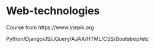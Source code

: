 # Web-technologies
<p>Course from https://www.stepik.org</p>
<p>Python/Django/JS/JQuery/AJAX/HTML/CSS/Bootstrep/etc</p>
